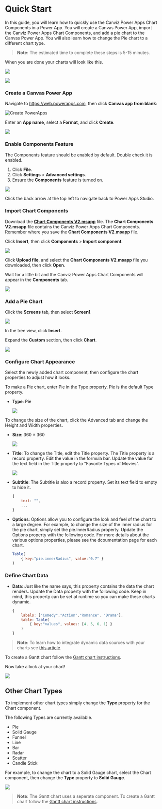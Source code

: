 # Quick Start

In this guide, you will learn how to quickly use the Canviz Power Apps Chart Components in a Power App.  You will create a Canvas Power App, import the Canviz Power Apps Chart Components, and add a pie chart to the Canvas Power App.  You will also learn how to change the Pie chart to a different chart type.

> **Note:** The estimated time to complete these steps is 5-15 minutes.

When you are done your charts will look like this.

![](images/quickstart-pie.png)

![](images/quickstart-change-type.png)

### Create a Canvas Power App

Navigate to https://web.powerapps.com, then click **Canvas app from blank**:

![Create PowerApps](images/quickstart-create-app.png)

Enter an **App name**, select a **Format**, and click **Create**.

![](images/quickstart-create-app-02.png)

### Enable Components Feature

The Components feature should be enabled by default.  Double check it is enabled.

1. Click **File**.
2. Click **Settings** > **Advanced settings**.
3. Ensure the **Components** feature is turned on.

![](images/quickstart-enabled-components.png)

Click the back arrow at the top left to navigate back to Power Apps Studio.

### Import Chart Components

Download the **[Chart Components V2.msapp](https://github.com/OGcanviz/ChartComponents/blob/master/Chart%20Components%20V2.msapp)** file.  The **Chart Components V2.msapp** file contains the Canviz Power Apps Chart Components.  Remember where you save the **Chart Components V2.msapp** file.

Click **Insert**, then click **Components** > **Import component**.

![](images/quickstart-import-components.png)

Click **Upload file**, and select the **Chart Components V2.msapp** file you downloaded, then click **Open**.

Wait for a little bit and the Canviz Power Apps Chart Components will appear in the **Components** tab.

![](images/quickstart-components-tab.png)

### Add a Pie Chart

Click the **Screens** tab, then select **Screen1**.

![](images/quickstart-select-screen.png)

In the tree view, click **Insert**.

Expand the **Custom** section, then click **Chart**.

![](images/quickstart-insert-chart.png)

### Configure Chart Appearance

Select the newly added chart component, then configure the chart properties to adjust how it looks.

To make a Pie chart, enter Pie in the Type property.  Pie is the default Type property.
* **Type**: Pie

  ![](images/quickstart-chart-properties.png)
  
To change the size of the chart, click the Advanced tab and change the Height and Width properties.
* **Size**: 360 × 360

  ![](images/quickstart-size-properties.png)

* **Title**: To change the Title, edit the Title property.  The Title property is a record property.  Edit the value in the formula bar.  Update the value for the text field in the Title property to "Favorite Types of Movies".

  ![](images/quickstart-chart-title.png)

* **Subtitle**: The Subtitle is also a record property. Set its text field to empty to hide it.

  ```javascript
  {
      text: "",
      ...
  }
  ```
* **Options**: Options allow you to configure the look and feel of the chart to a large degree.  For example, to change the size of the inner radius for the pie chart, simply set the pie.InnerRadius property.  Update the Options property with the following code.  For more details about the various options properties, please see the dcoumentation page for each chart.

  ```javascript
  Table(
      { key:"pie.innerRadius", value:"0.7" }
  )
  ```

### Define Chart Data

* **Data**: Just like the name says, this property contains the data the chart renders.  Update the Data property with the following code.  Keep in mind, this property can be set at runtime so you can make these charts dynamic.

  ```javascript
  {
      labels: ["Comedy","Action","Romance", "Drama"],
      table: Table(
          { key:"values", values: [4, 5, 6, 1] }
      )
  }
  ```

> **Note:** To learn how to integrate dynamic data sources with your charts see [this article](data-integration.md).

To create a Gantt chart follow the [Gantt chart instructions](gantt.md).

Now take a look at your chart!

![](images/quickstart-pie.png)

## Other Chart Types

To implement other chart types simply change the **Type** property for the Chart component.  

The following Types are currently available.

- Pie
- Solid Gauge
- Funnel
- Line
- Bar
- Radar
- Scatter
- Candle Stick

For example, to change the chart to a Solid Gauge chart, select the Chart component, then change the **Type** property to **Solid Gauge**.

![](images/quickstart-change-type.png)

> **Note:** The Gantt chart uses a seperate component.  To create a Gantt chart follow the [Gantt chart instructions](gantt.md).
